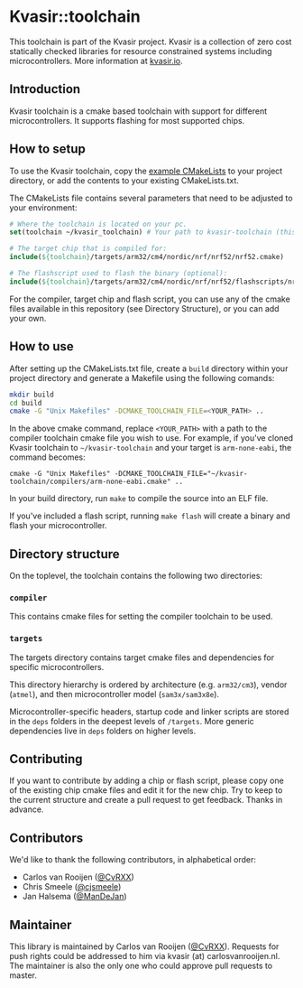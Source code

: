 # Kvasir::toolchain
This toolchain is part of the Kvasir project. Kvasir is a collection
of zero cost statically checked libraries for resource constrained
systems including microcontrollers. More information at
[kvasir.io](http://kvasir.io).

## Introduction
Kvasir toolchain is a cmake based toolchain with support for different
microcontrollers. It supports flashing for most supported chips.

## How to setup
To use the Kvasir toolchain, copy the
[example CMakeLists](/CMakeLists.txt.example) to your project
directory, or add the contents to your existing CMakeLists.txt.

The CMakeLists file contains several parameters that need to be
adjusted to your environment:

```cmake
# Where the toolchain is located on your pc.
set(toolchain ~/kvasir_toolchain) # Your path to kvasir-toolchain (this repository).

# The target chip that is compiled for:
include(${toolchain}/targets/arm32/cm4/nordic/nrf/nrf52/nrf52.cmake)

# The flashscript used to flash the binary (optional):
include(${toolchain}/targets/arm32/cm4/nordic/nrf/nrf52/flashscripts/nrfjprog.cmake)
```

For the compiler, target chip and flash script, you can use any of the
cmake files available in this repository (see Directory Structure), or
you can add your own.

## How to use
After setting up the CMakeLists.txt file, create a `build` directory
within your project directory and generate a Makefile using the
following comands:

```bash
mkdir build
cd build
cmake -G "Unix Makefiles" -DCMAKE_TOOLCHAIN_FILE=<YOUR_PATH> ..
```

In the above cmake command, replace `<YOUR_PATH>` with a path to the
compiler toolchain cmake file you wish to use.
For example, if you've cloned Kvasir toolchain to `~/kvasir-toolchain`
and your target is `arm-none-eabi`, the command becomes:

    cmake -G "Unix Makefiles" -DCMAKE_TOOLCHAIN_FILE="~/kvasir-toolchain/compilers/arm-none-eabi.cmake" ..


In your build directory, run `make` to compile the source into an ELF
file.

If you've included a flash script, running `make flash` will create a
binary and flash your microcontroller.

## Directory structure
On the toplevel, the toolchain contains the following two directories:

### `compiler`
This contains cmake files for setting the compiler toolchain to be used.

### `targets`
The targets directory contains target cmake files and dependencies for
specific microcontrollers.

This directory hierarchy is ordered by architecture
(e.g. `arm32/cm3`), vendor (`atmel`), and then microcontroller model
(`sam3x/sam3x8e`).

Microcontroller-specific headers, startup code and linker scripts are
stored in the `deps` folders in the deepest levels of `/targets`. More
generic dependencies live in `deps` folders on higher levels.

## Contributing
If you want to contribute by adding a chip or flash script, please
copy one of the existing chip cmake files and edit it for the new
chip.
Try to keep to the current structure and create a pull request to get
feedback. Thanks in advance.

## Contributors
We'd like to thank the following contributors, in alphabetical order:

- Carlos van Rooijen ([@CvRXX](https://github.com/CvRXX))
- Chris Smeele ([@cjsmeele](https://github.com/cjsmeele))
- Jan Halsema ([@ManDeJan](https://github.com/ManDeJan))

## Maintainer
This library is maintained by Carlos van Rooijen
([@CvRXX](https://github.com/CvRXX)). Requests for push rights could
be addressed to him via kvasir (at) carlosvanrooijen.nl. The
maintainer is also the only one who could approve pull requests to
master.
